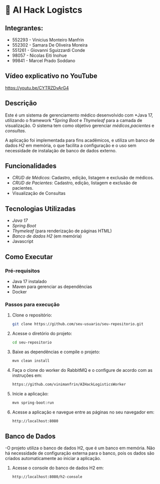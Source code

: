 # 🏥 AI Hack Logistcs

## Integrantes:

- 552293 - Vinicius Monteiro Manfrin
- 552302 - Samara De Oliveira Moreira
- 551261 - Giovanni Sguizzardi Conde
- 98057 - Nicolas Eiti Inohue
- 99841 - Marcel Prado Soddano

## Vídeo explicativo no YouTube
https://youtu.be/CYTRZDvArG4

## Descrição

Este é um sistema de gerenciamento médico desenvolvido com *Java 17, utilizando o framework **Spring Boot* e *Thymeleaf* para a camada de visualização. O sistema tem como objetivo gerenciar *médicos*,*pacientes* e *consultas*. 

A aplicação foi implementada para fins acadêmicos, e utiliza um banco de dados *H2* em memória, o que facilita a configuração e o uso sem necessidade de instalação de banco de dados externo.

## Funcionalidades

- *CRUD de Médicos*: Cadastro, edição, listagem e exclusão de médicos.
- *CRUD de Pacientes*: Cadastro, edição, listagem e exclusão de pacientes.
- Visualização de Consultas

## Tecnologias Utilizadas
- *Java 17*
- *Spring Boot*
- *Thymeleaf* (para renderização de páginas HTML)
- *Banco de dados H2* (em memória)
- Javascript

## Como Executar

### Pré-requisitos

- Java 17 instalado
- Maven para gerenciar as dependências
- Docker

### Passos para execução

1. Clone o repositório:

   ```bash
   git clone https://github.com/seu-usuario/seu-repositorio.git

2. Acesse o diretório do projeto:
    ```bash
    cd seu-repositorio

3. Baixe as dependências e compile o projeto:
    ```bash
    mvn clean install

4. Faça o clone do worker do RabbitMQ e o configure de acordo com as instruções em:
    ```bash
    https://github.com/vinimanfrin/AIHackLogisticsWorker

5. Inicie a aplicação:
    ```bash
    mvn spring-boot:run

6. Acesse a aplicação e navegue entre as páginas no seu navegador em:
    ```bash
    http://localhost:8080

## Banco de Dados

-O projeto utiliza o banco de dados H2, que é um banco em memória. Não há necessidade de configuração externa para o banco, pois os dados são criados automaticamente ao iniciar a aplicação.

1. Acesse o console do banco de dados H2 em:
      ```bash
      http://localhost:8080/h2-console
